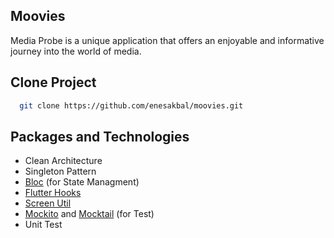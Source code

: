 ## Moovies

Media Probe is a unique application that offers an enjoyable and informative journey into the world of media.


## Clone Project
```bash
  git clone https://github.com/enesakbal/moovies.git
```

## Packages and Technologies
- Clean Architecture
- Singleton Pattern
- [Bloc](https://pub.dev/packages/flutter_bloc) (for State Managment)
- [Flutter Hooks](https://pub.dev/packages/flutter_hooks)
- [Screen Util](https://pub.dev/packages/flutter_screenutil)
- [Mockito](https://pub.dev/packages/mockito) and [Mocktail](https://pub.dev/packages/mocktail)  (for Test)
- Unit Test
